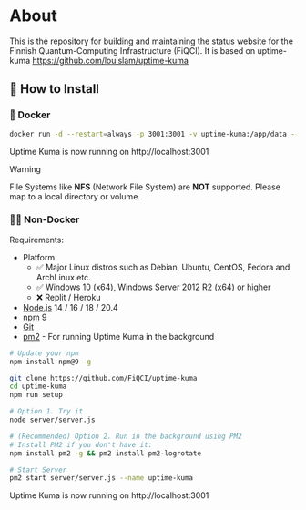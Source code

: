 # About

This is the repository for building and maintaining the status website for the Finnish Quantum-Computing Infrastructure (FiQCI). It is based on uptime-kuma https://github.com/louislam/uptime-kuma

## 🔧 How to Install

### 🐳 Docker

```bash
docker run -d --restart=always -p 3001:3001 -v uptime-kuma:/app/data --name uptime-kuma modupefalodun/uptime-kuma
```

Uptime Kuma is now running on http://localhost:3001

> [!WARNING]
> File Systems like **NFS** (Network File System) are **NOT** supported. Please map to a local directory or volume.

### 💪🏻 Non-Docker

Requirements:

- Platform
  - ✅ Major Linux distros such as Debian, Ubuntu, CentOS, Fedora and ArchLinux etc.
  - ✅ Windows 10 (x64), Windows Server 2012 R2 (x64) or higher
  - ❌ Replit / Heroku
- [Node.js](https://nodejs.org/en/download/) 14 / 16 / 18 / 20.4
- [npm](https://docs.npmjs.com/cli/) 9
- [Git](https://git-scm.com/downloads)
- [pm2](https://pm2.keymetrics.io/) - For running Uptime Kuma in the background

```bash
# Update your npm
npm install npm@9 -g

git clone https://github.com/FiQCI/uptime-kuma
cd uptime-kuma
npm run setup

# Option 1. Try it
node server/server.js

# (Recommended) Option 2. Run in the background using PM2
# Install PM2 if you don't have it:
npm install pm2 -g && pm2 install pm2-logrotate

# Start Server
pm2 start server/server.js --name uptime-kuma
```

Uptime Kuma is now running on http://localhost:3001